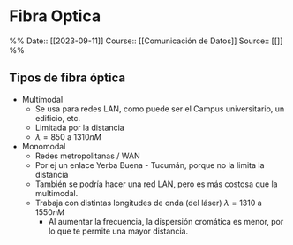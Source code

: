 # Fibra Optica

%%
Date:: [[2023-09-11]]
Course:: [[Comunicación de Datos]]
Source:: [[]] 
%%

## Tipos de fibra óptica
- Multimodal
	- Se usa para redes LAN, como puede ser el Campus universitario, un edificio, etc.
	- Limitada por la distancia
	- $\lambda =850 \text{ a } 1310 nM$  
- Monomodal
	- Redes metropolitanas / WAN
	- Por ej un enlace Yerba Buena - Tucumán, porque no la limita la distancia
	- También se podría hacer una red LAN, pero es más costosa que la multimodal.
	- Trabaja con distintas longitudes de onda (del láser) $\lambda =1310 \text{ a } 1550 nM$ 
		- Al aumentar la frecuencia, la dispersión cromática es menor, por lo que te permite una mayor distancia.